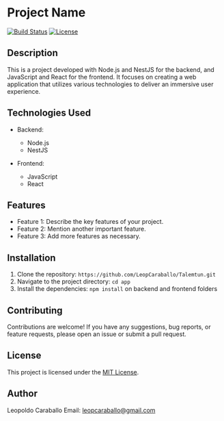 # Project Name

[![Build Status](https://img.shields.io/badge/build-passing-brightgreen)](https://your-build-status-link)
[![License](https://img.shields.io/badge/license-MIT-blue)](https://opensource.org/licenses/MIT)

## Description

This is a project developed with Node.js and NestJS for the backend, and JavaScript and React for the frontend. It focuses on creating a web application that utilizes various technologies to deliver an immersive user experience.

## Technologies Used

- Backend:
  - Node.js
  - NestJS

- Frontend:
  - JavaScript
  - React

## Features

- Feature 1: Describe the key features of your project.
- Feature 2: Mention another important feature.
- Feature 3: Add more features as necessary.

## Installation

1. Clone the repository: `https://github.com/LeopCaraballo/Talemtun.git`
2. Navigate to the project directory: `cd app`
3. Install the dependencies: `npm install` on backend and frontend folders

## Contributing

Contributions are welcome! If you have any suggestions, bug reports, or feature requests, please open an issue or submit a pull request.

## License

This project is licensed under the [MIT License](https://opensource.org/licenses/MIT).


## Author

Leopoldo Caraballo
Email: leopcaraballo@gmail.com
